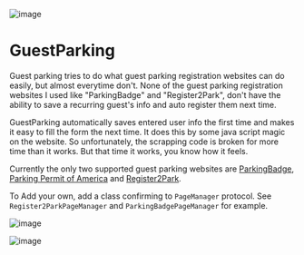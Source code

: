 ![image](https://user-images.githubusercontent.com/3033385/203466716-7643895e-1947-4441-ab6e-f40d77ab03ae.png)

# GuestParking

Guest parking tries to do what guest parking registration websites can do easily, but almost everytime don't. None of the guest parking registration websites I used like "ParkingBadge" and "Register2Park", don't have the ability to save a recurring guest's info and auto register them next time. 

GuestParking automatically saves entered user info the first time and makes it easy to fill the form the next time. It does this by some java script magic on the website. So unfortunately, the scrapping code is broken for more time than it works. But that time it works, you know how it feels. 

Currently the only two supported guest parking websites are [ParkingBadge](https://parkingbadge.com), [Parking Permit of America](http://www.parkingpermitsofamerica.com/PermitRegistration.aspx) and [Register2Park](https://www.register2park.com).

To Add your own, add a class confirming to `PageManager` protocol. See `Register2ParkPageManager` and `ParkingBadgePageManager` for example. 

![image](https://user-images.githubusercontent.com/3033385/203467279-a7f03f62-bc80-4551-b616-5c1fe2c54e12.png)

![image](https://user-images.githubusercontent.com/3033385/203467288-f5cf20af-e038-43b7-b085-5a5d157d935e.png)


